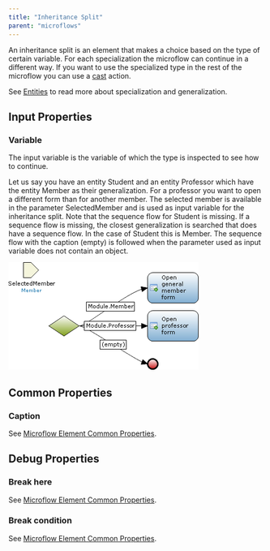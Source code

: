 ```yaml
---
title: "Inheritance Split"
parent: "microflows"
---
```

An inheritance split is an element that makes a choice based on the type of certain variable. For each specialization the microflow can continue in a different way. If you want to use the specialized type in the rest of the microflow you can use a [cast](cast-object) action.

See [Entities](entities) to read more about specialization and generalization.

## Input Properties

### Variable

The input variable is the variable of which the type is inspected to see how to continue.

Let us say you have an entity Student and an entity Professor which have the entity Member as their generalization. For a professor you want to open a different form than for another member. The selected member is available in the parameter SelectedMember and is used as input variable for the inheritance split. Note that the sequence flow for Student is missing. If a sequence flow is missing, the closest generalization is searched that does have a sequence flow. In the case of Student this is Member. The sequence flow with the caption (empty) is followed when the parameter used as input variable does not contain an object.

![](attachments/819203/918058.png)

## Common Properties

### Caption

See [Microflow Element Common Properties](microflow-element-common-properties).

## Debug Properties

### Break here

See [Microflow Element Common Properties](microflow-element-common-properties).

### Break condition

See [Microflow Element Common Properties](microflow-element-common-properties).
